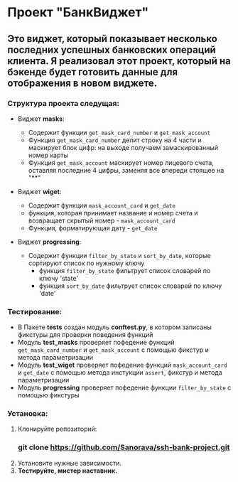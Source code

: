 # Проект "БанкВиджет"
## Это виджет, который показывает несколько последних успешных банковских операций клиента. Я реализовал этот проект, который на бэкенде будет готовить данные для отображения в новом виджете.
### Структура проекта следущая:
* Виджет **masks**:
  
  * Содержит функции `get_mask_card_number` и `get_mask_account`
   * Функция `get_mask_card_number` делит строку на 4 части и маскирует блок цифр: на выходе получаем замаскированный номер карты
   * Функция `get_mask_account` маскирует номер лицевого счета, оставляя последние 4 цифры, заменяя все впереди стоящее на "**"
* Виджет **wiget**:
  
  * Содержит функции `mask_account_card` и `get_date`
   * функция, которая принимает название и номер счета и возвращает скрытый номер - `mask_account_card`
   * Функция, форматирующая дату - `get_date`
* Виджет **progressing**:
  
  * Содержит функции `filter_by_state` и `sort_by_date`, которые сортируют список по нужному ключу
    * функция `filter_by_state` фильтрует список словарей по ключу 'state'
    * функция `sort_by_date` фильтрует список словарей по ключу 'date'

### Тестирование:

  * В Пакете **tests** создан модуль **conftest.py**, в котором записаны фикстуры для проверки поведения функций
  * Модуль **test_masks** проверяет пофедение функций `get_mask_card_number` и  `get_mask_account` с помощью фикстур и метода параметризации
  * Модуль **test_wiget** проверяет пофедение функций `mask_account_card` и  `get_date` с помощью метода инстукции `assert`, фикстур и метода параметризации
  * Модуль **progressing** проверяет пофедение функции `filter_by_state` с помощью фикстуры

### Установка:
1. Клонируйте репозиторий:
   ### git clone https://github.com/Sanorava/ssh-bank-project.git
2. Установите нужные зависимости.
3. **Тестируйте, мистер наставник.**
